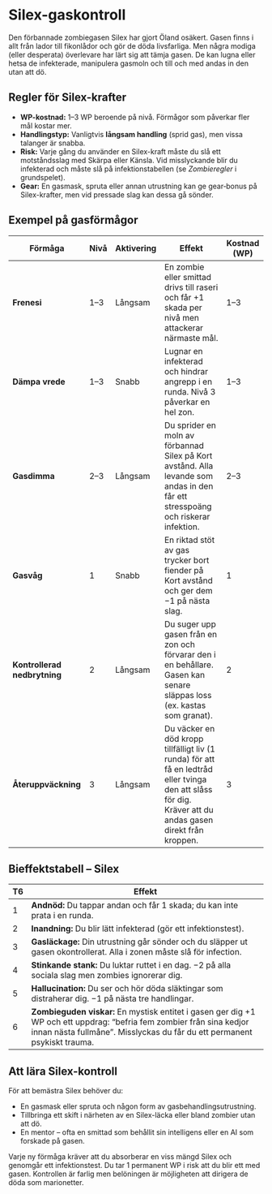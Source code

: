 # Silex-gaskontroll

Den förbannade zombiegasen Silex har gjort Öland osäkert. Gasen finns i allt från lador till fikonlådor och gör de döda livsfarliga. Men några modiga (eller desperata) överlevare har lärt sig att tämja gasen. De kan lugna eller hetsa de infekterade, manipulera gasmoln och till och med andas in den utan att dö.

## Regler för Silex-krafter

- **WP-kostnad:** 1–3 WP beroende på nivå. Förmågor som påverkar fler mål kostar mer.
- **Handlingstyp:** Vanligtvis **långsam handling** (sprid gas), men vissa talanger är snabba.
- **Risk:** Varje gång du använder en Silex-kraft måste du slå ett motståndsslag med Skärpa eller Känsla. Vid misslyckande blir du infekterad och måste slå på infektionstabellen (se *Zombieregler* i grundspelet).
- **Gear:** En gasmask, spruta eller annan utrustning kan ge gear‑bonus på Silex-krafter, men vid pressade slag kan dessa gå sönder.

## Exempel på gasförmågor

| Förmåga | Nivå | Aktivering | Effekt | Kostnad (WP) |
|---------|------|-----------|--------|-------------|
| **Frenesi** | 1–3 | Långsam | En zombie eller smittad drivs till raseri och får +1 skada per nivå men attackerar närmaste mål. | 1–3 |
| **Dämpa vrede** | 1–3 | Snabb | Lugnar en infekterad och hindrar angrepp i en runda. Nivå 3 påverkar en hel zon. | 1–3 |
| **Gasdimma** | 2–3 | Långsam | Du sprider en moln av förbannad Silex på Kort avstånd. Alla levande som andas in den får ett stresspoäng och riskerar infektion. | 2–3 |
| **Gasvåg** | 1 | Snabb | En riktad stöt av gas trycker bort fiender på Kort avstånd och ger dem −1 på nästa slag. | 1 |
| **Kontrollerad nedbrytning** | 2 | Långsam | Du suger upp gasen från en zon och förvarar den i en behållare. Gasen kan senare släppas loss (ex. kastas som granat). | 2 |
| **Återuppväckning** | 3 | Långsam | Du väcker en död kropp tillfälligt liv (1 runda) för att få en ledtråd eller tvinga den att slåss för dig. Kräver att du andas gasen direkt från kroppen. | 3 |

## Bieffektstabell – Silex

| T6 | Effekt |
|----|-------|
| 1 | **Andnöd:** Du tappar andan och får 1 skada; du kan inte prata i en runda. |
| 2 | **Inandning:** Du blir lätt infekterad (gör ett infektionstest). |
| 3 | **Gasläckage:** Din utrustning går sönder och du släpper ut gasen okontrollerat. Alla i zonen måste slå för infection. |
| 4 | **Stinkande stank:** Du luktar ruttet i en dag. −2 på alla sociala slag men zombies ignorerar dig. |
| 5 | **Hallucination:** Du ser och hör döda släktingar som distraherar dig. −1 på nästa tre handlingar. |
| 6 | **Zombieguden viskar:** En mystisk entitet i gasen ger dig +1 WP och ett uppdrag: “befria fem zombier från sina kedjor innan nästa fullmåne”. Misslyckas du får du ett permanent psykiskt trauma.

## Att lära Silex-kontroll

För att bemästra Silex behöver du:

- En gasmask eller spruta och någon form av gasbehandlingsutrustning.
- Tillbringa ett skift i närheten av en Silex-läcka eller bland zombier utan att dö.
- En mentor – ofta en smittad som behållit sin intelligens eller en AI som forskade på gasen.

Varje ny förmåga kräver att du absorberar en viss mängd Silex och genomgår ett infektionstest. Du tar 1 permanent WP i risk att du blir ett med gasen. Kontrollen är farlig men belöningen är möjligheten att dirigera de döda som marionetter.